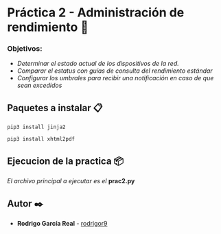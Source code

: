 # Práctica 2 - Administración de rendimiento 🚀
### Objetivos:
* _Determinar el estado actual de los dispositivos de la red._
* _Comparar el estatus con guías de consulta del rendimiento estándar_
* _Configurar los umbrales para recibir una notificación en caso de que sean excedidos_

## Paquetes a instalar 📋
```
pip3 install jinja2
```
```
pip3 install xhtml2pdf
```
## Ejecucion de la practica 📦
_El archivo principal a ejecutar es el_ **prac2.py**

## Autor ✒️

* **Rodrigo García Real** - [rodrigor9](https://github.com/rodrigor9)

